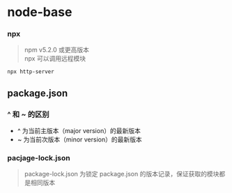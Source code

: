 # node-base

### npx

> npm v5.2.0 或更高版本		
  npx 可以调用远程模块

~~~
npx http-server
~~~


## package.json

### ^ 和 ~ 的区别

* ^ 为当前主版本（major version）的最新版本
* ~ 为当前次版本（minor version）的最新版本

### pacjage-lock.json

> package-lock.json 为锁定 package.json 的版本记录，保证获取的模块都是相同版本
